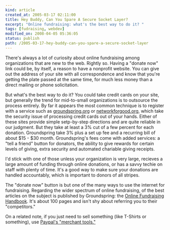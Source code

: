 ```yaml
--- 
kind: article
created_at: 2005-03-17 02:11:00
title: Hey Buddy, Can You Spare A Secure Socket Layer?
excerpt: "Online fundraising: what's the best way to do it? "
tags: [fudraising, webdev]
modified_on: 2008-04-05 05:36:05
status: publish 
path: /2005-03-17-hey-buddy-can-you-spare-a-secure-socket-layer
---
```


There's always a lot of curiosity about online fundraising among organizations that are new to the web. Rightly so. Having a "donate now" link could be, by itself, a reason to have a nonprofit website. You can give out the address of your site with all correspondence and know that you're getting the plate passed at the same time, for much less money than a direct mailing or phone solicitation.

But what's the best way to do it? You could take credit cards on your site, but generally the trend for mid-to-small organizations is to outsource the process entirely. By far it appears the most common technique is to register with a service such as <a href="http://www.blogger.com/groundspring.org">groundspring.org</a> or <a href="http://www.blogger.com/networkforgood.org">networkforgood.org</a>, which take the security issue of processing credit cards out of your hands. Either of these sites provide simple setp-by-step directions and are quite reliable in our judgment. But they take at least a 3% cut of a few percent for each donation. Groundspring take 3% plus a set up fee and a recurring bill of about $15 - $30 month. Groundspring's fees come with added services: a "tell a friend" button for donators, the ability to give rewards for certain levels of giving, extra security and automated chariable giving receipts.

I'd stick with one of those unless your organization is very large, recieves a large amount of funding through online donations, or has a savvy techie on staff with plenty of time. It's a good way to make sure your donations are handled accountably, which is important to donors of all stripes.

The "donate now" button is but one of the many ways to use the internet for fundraising. Regarding the wider spectrum of online fundraising, of the best articles on the subject is published by Groundspring: the <a href="http://www.groundspring.org/learningcenter/handbook.cfm">Online Fundraising Handbook</a>. It's about 100 pages and isn't shy about referring you to their "competitors."

On a related note, if you just need to sell something (like T-Shirts or something), use <a href="http://www.paypal.com">Paypal's "merchant tools."</a>